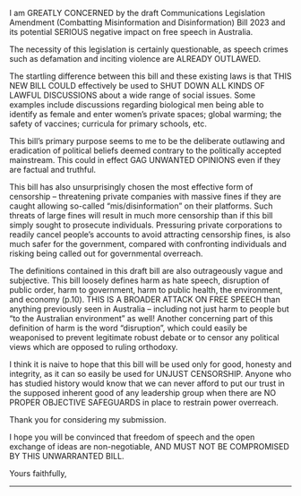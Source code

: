 I am GREATLY CONCERNED by the draft Communications Legislation Amendment (Combatting Misinformation and
Disinformation) Bill 2023 and its potential SERIOUS negative impact on free speech in Australia.

The necessity of this legislation is certainly questionable, as speech crimes such as defamation and inciting violence are
ALREADY OUTLAWED.

The startling difference between this bill and these existing laws is that THIS NEW BILL COULD effectively be used to SHUT
DOWN ALL KINDS OF LAWFUL DISCUSSIONS about a wide range of social issues. Some examples include discussions
regarding biological men being able to identify as female and enter women’s private spaces; global warming; the safety of
vaccines; curricula for primary schools, etc.

This bill’s primary purpose seems to me to be the deliberate outlawing and eradication of political beliefs deemed contrary to the
politically accepted mainstream. This could in effect GAG UNWANTED OPINIONS even if they are factual and truthful.

This bill has also unsurprisingly chosen the most effective form of censorship – threatening private companies with massive fines if
they are caught allowing so-called “mis/disinformation” on their platforms.
Such threats of large fines will result in much more censorship than if this bill simply sought to prosecute individuals. Pressuring
private corporations to readily cancel people’s accounts to avoid attracting censorship fines, is also much safer for the
government, compared with confronting individuals and risking being called out for governmental overreach.

The definitions contained in this draft bill are also outrageously vague and subjective. This bill loosely defines harm as hate
speech, disruption of public order, harm to government, harm to public health, the environment, and economy (p.10).
THIS IS A BROADER ATTACK ON FREE SPEECH than anything previously seen in Australia – including not just harm to
people but “to the Australian environment” as well!
Another concerning part of this definition of harm is the word “disruption”, which could easily be weaponised to prevent
legitimate robust debate or to censor any political views which are opposed to ruling orthodoxy.

I think it is naive to hope that this bill will be used only for good, honesty and integrity, as it can so easily be used for UNJUST
CENSORSHIP. Anyone who has studied history would know that we can never afford to put our trust in the supposed inherent
good of any leadership group when there are NO PROPER OBJECTIVE SAFEGUARDS in place to restrain power
overreach.

Thank you for considering my submission.

I hope you will be convinced that freedom of speech and the open exchange of ideas are non-negotiable, AND MUST NOT BE
COMPROMISED BY THIS UNWARRANTED BILL.

Yours faithfully,


-----

